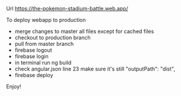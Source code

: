 Url
https://the-pokemon-stadium-battle.web.app/

To deploy webapp to production

- merge changes to master all files except for cached files
- checkout to production branch
- pull from master branch
- firebase logout
- firebase login
- in terminal run ng build
- check angular.json line 23 make sure it's still "outputPath": "dist",
- firebase deploy

Enjoy!
